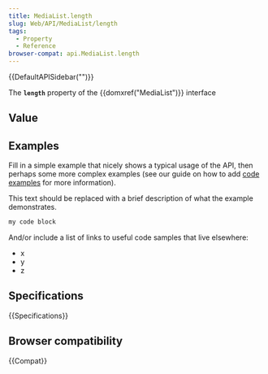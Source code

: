 ```yaml
---
title: MediaList.length
slug: Web/API/MediaList/length
tags:
  - Property
  - Reference
browser-compat: api.MediaList.length
---
```

{{DefaultAPISidebar("")}}

The **`length`** property of the {{domxref("MediaList")}} interface 

## Value



## Examples

Fill in a simple example that nicely shows a typical usage of the API, then perhaps some more complex examples (see our guide on how to add [code examples](/en-US/docs/MDN/Contribute/Structures/Code_examples) for more information).

This text should be replaced with a brief description of what the example demonstrates.

```js
my code block
```

And/or include a list of links to useful code samples that live elsewhere:

*   x
*   y
*   z

## Specifications

{{Specifications}}

## Browser compatibility

{{Compat}}


